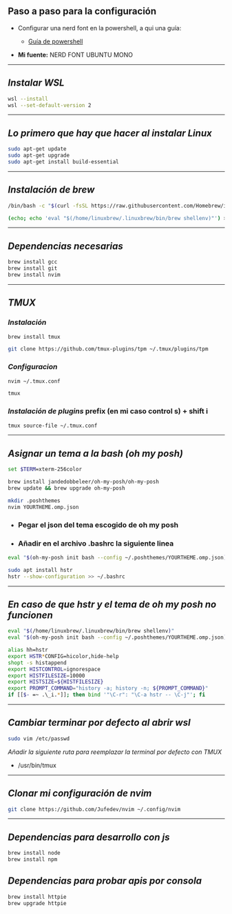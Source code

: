 ## Paso a paso para la configuración

- Configurar una nerd font en la powershell, a qui una guía:

  - [Guía de powershell](https://www.youtube.com/watch?v=6SGIFVJ5Izs)

- **Mi fuente:** NERD FONT UBUNTU MONO

---

## _Instalar WSL_

```bash
wsl --install
wsl --set-default-version 2
```

---

## _Lo primero que hay que hacer al instalar Linux_

```bash
sudo apt-get update
sudo apt-get upgrade
sudo apt-get install build-essential
```

---

## _Instalación de brew_

```bash
/bin/bash -c "$(curl -fsSL https://raw.githubusercontent.com/Homebrew/install/HEAD/install.sh)"

(echo; echo 'eval "$(/home/linuxbrew/.linuxbrew/bin/brew shellenv)"') >> /home/YourUserName/.bashrc
```

---

## _Dependencias necesarias_

```bash
brew install gcc
brew install git
brew install nvim
```

---

## _TMUX_

### _Instalación_

```bash
brew install tmux

git clone https://github.com/tmux-plugins/tpm ~/.tmux/plugins/tpm
```

### _Configuracion_

```bash
nvim ~/.tmux.conf

tmux
```

### _Instalación de plugins_ prefix (en mi caso control s) + shift i

```bash
tmux source-file ~/.tmux.conf
```

---

## _Asignar un tema a la bash (oh my posh)_

```bash
set $TERM=xterm-256color
```

```bash
brew install jandedobbeleer/oh-my-posh/oh-my-posh
brew update && brew upgrade oh-my-posh
```

```bash
mkdir .poshthemes
nvim YOURTHEME.omp.json
```

- ### Pegar el json del tema escogido de oh my posh
- ### Añadir en el archivo .bashrc la siguiente linea

```bash
eval "$(oh-my-posh init bash --config ~/.poshthemes/YOURTHEME.omp.json)"
```

```bash
sudo apt install hstr
hstr --show-configuration >> ~/.bashrc
```

---

## _En caso de que hstr y el tema de oh my posh no funcionen_

```bash
eval "$(/home/linuxbrew/.linuxbrew/bin/brew shellenv)"
eval "$(oh-my-posh init bash --config ~/.poshthemes/YOURTHEME.omp.json)"

alias hh=hstr
export HSTR*CONFIG=hicolor,hide-help
shopt -s histappend
export HISTCONTROL=ignorespace
export HISTFILESIZE=10000
export HISTSIZE=${HISTFILESIZE}
export PROMPT_COMMAND="history -a; history -n; ${PROMPT_COMMAND}"
if [[$- =~ .\_i.*]]; then bind '"\C-r": "\C-a hstr -- \C-j"'; fi
```

---

## _Cambiar terminar por defecto al abrir wsl_

```bash
sudo vim /etc/passwd
```

_Añadir la siguiente ruta para reemplazar la terminal por defecto con TMUX_

- /usr/bin/tmux

---

## _Clonar mi configuración de nvim_

```bash
git clone https://github.com/Jufedev/nvim ~/.config/nvim
```

---

## _Dependencias para desarrollo con js_

```bash
brew install node
brew install npm
```

## _Dependencias para probar apis por consola_

```bash
brew install httpie
brew upgrade httpie
```
